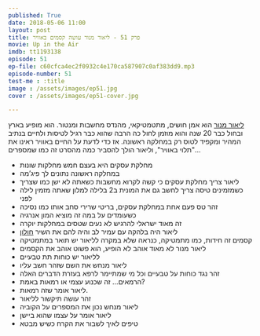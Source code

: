 ```yaml
---
published: True
date: 2018-05-06 11:00
layout: post
title: פרק 51 - ליאור מנור עושה קסמים באוויר
movie: Up in the Air
imdb: tt1193138
episode: 51
ep-file: c60cfca4ec2f0932c4e170ca587907c0af383dd9.mp3
episode-number: 51
test-me : :title
image : /assets/images/ep51.jpg
cover : /assets/images/ep51-cover.jpg

---
```


[ליאור מנור](http://www.liormanor.co.il/) הוא אמן חושים, מתטמטיקאי, מהנדס מחשבות ומנטור. הוא מופיע בארץ ובחול כבר 20 שנה והוא מוזמן לחול כה הרבה שהוא כבר רגיל לטיסות ולחיים בנתיב המהיר ומקפיד לטוס רק במחלקה ראשונה.
אז כדי לדעת על החיים באוויר ראינו את "תלוי באוויר", וליאור הולך להסביר כמה מהסרט זה כמו שמספרים...

* מחלקת עסקים היא בעצם חמש מחלקות שונות
* במחלקה ראשונה נתונים לך פיג’מה
* ליאור צריך מחלקת עסקים כי קשה לקרוא מחשבות כשאתה לא ישן כמו שצריך
* כשמזמינים טיסה צריך לחשב גם את המונית ב2 בלילה למלון שאתה מזמין לילה לפני
* זהר טס פעם אחת במחלקת עסקים, בריטי שרירי סחב אותו כמו נסיכה
* כשעומדים על במה זה מוציא המון אנרגיה
* זה מאוד ישראלי להרגיש לא נעים שטסים במחלקות יוקרה
* ליאור היה בלהקה עם עמיר לב והיה להם את השיר [חולון](https://www.youtube.com/watch?v=zjjKWjK4mek)
* קסמים זה חידות, כמו מתמטיקה, כנראה שלא במקרה לליאור יש תואר במתמטיקה
* ליאור מנור לא מאוד אוהב לא הופיע, הוא פשוט אוהב את הקסמים
* לליאור יש  כוחות תת טבעיים
* ליאור מנחש את השם שזהר חשב עליו
* זהר נגד כוחות על טבעיים וכל מי שמתיימר לרפא בעזרת הדברים האלה
* הרמאים… זה שכנוע עצמי או רמאות באמת?
* ליאור אומר שזה רמאות.
* זהר עושה תיקשור לליאור
* ליאור מנחש נכון את המספרים על הקוביה
* ליאור אומר על עצמו שהוא ביישן
* טיפים לאיך  לשבור את הקרח כשיש מבטא
